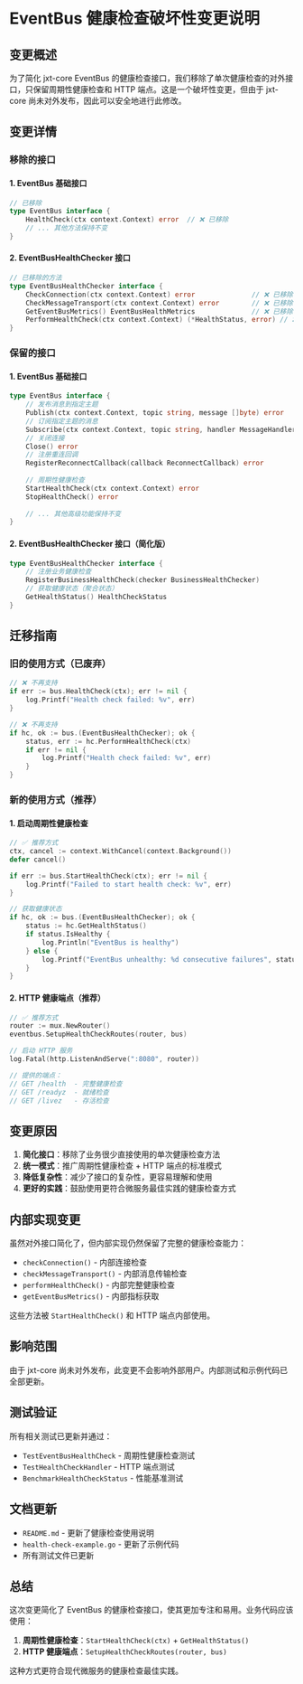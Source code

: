 # EventBus 健康检查破坏性变更说明

## 变更概述

为了简化 jxt-core EventBus 的健康检查接口，我们移除了单次健康检查的对外接口，只保留周期性健康检查和 HTTP 端点。这是一个破坏性变更，但由于 jxt-core 尚未对外发布，因此可以安全地进行此修改。

## 变更详情

### 移除的接口

#### 1. EventBus 基础接口
```go
// 已移除
type EventBus interface {
    HealthCheck(ctx context.Context) error  // ❌ 已移除
    // ... 其他方法保持不变
}
```

#### 2. EventBusHealthChecker 接口
```go
// 已移除的方法
type EventBusHealthChecker interface {
    CheckConnection(ctx context.Context) error              // ❌ 已移除
    CheckMessageTransport(ctx context.Context) error        // ❌ 已移除
    GetEventBusMetrics() EventBusHealthMetrics              // ❌ 已移除
    PerformHealthCheck(ctx context.Context) (*HealthStatus, error) // ❌ 已移除
}
```

### 保留的接口

#### 1. EventBus 基础接口
```go
type EventBus interface {
    // 发布消息到指定主题
    Publish(ctx context.Context, topic string, message []byte) error
    // 订阅指定主题的消息
    Subscribe(ctx context.Context, topic string, handler MessageHandler) error
    // 关闭连接
    Close() error
    // 注册重连回调
    RegisterReconnectCallback(callback ReconnectCallback) error
    
    // 周期性健康检查
    StartHealthCheck(ctx context.Context) error
    StopHealthCheck() error
    
    // ... 其他高级功能保持不变
}
```

#### 2. EventBusHealthChecker 接口（简化版）
```go
type EventBusHealthChecker interface {
    // 注册业务健康检查
    RegisterBusinessHealthCheck(checker BusinessHealthChecker)
    // 获取健康状态（聚合状态）
    GetHealthStatus() HealthCheckStatus
}
```

## 迁移指南

### 旧的使用方式（已废弃）

```go
// ❌ 不再支持
if err := bus.HealthCheck(ctx); err != nil {
    log.Printf("Health check failed: %v", err)
}

// ❌ 不再支持
if hc, ok := bus.(EventBusHealthChecker); ok {
    status, err := hc.PerformHealthCheck(ctx)
    if err != nil {
        log.Printf("Health check failed: %v", err)
    }
}
```

### 新的使用方式（推荐）

#### 1. 启动周期性健康检查
```go
// ✅ 推荐方式
ctx, cancel := context.WithCancel(context.Background())
defer cancel()

if err := bus.StartHealthCheck(ctx); err != nil {
    log.Printf("Failed to start health check: %v", err)
}

// 获取健康状态
if hc, ok := bus.(EventBusHealthChecker); ok {
    status := hc.GetHealthStatus()
    if status.IsHealthy {
        log.Println("EventBus is healthy")
    } else {
        log.Printf("EventBus unhealthy: %d consecutive failures", status.ConsecutiveFailures)
    }
}
```

#### 2. HTTP 健康端点（推荐）
```go
// ✅ 推荐方式
router := mux.NewRouter()
eventbus.SetupHealthCheckRoutes(router, bus)

// 启动 HTTP 服务
log.Fatal(http.ListenAndServe(":8080", router))

// 提供的端点：
// GET /health  - 完整健康检查
// GET /readyz  - 就绪检查
// GET /livez   - 存活检查
```

## 变更原因

1. **简化接口**：移除了业务很少直接使用的单次健康检查方法
2. **统一模式**：推广周期性健康检查 + HTTP 端点的标准模式
3. **降低复杂性**：减少了接口的复杂性，更容易理解和使用
4. **更好的实践**：鼓励使用更符合微服务最佳实践的健康检查方式

## 内部实现变更

虽然对外接口简化了，但内部实现仍然保留了完整的健康检查能力：

- `checkConnection()` - 内部连接检查
- `checkMessageTransport()` - 内部消息传输检查
- `performHealthCheck()` - 内部完整健康检查
- `getEventBusMetrics()` - 内部指标获取

这些方法被 `StartHealthCheck()` 和 HTTP 端点内部使用。

## 影响范围

由于 jxt-core 尚未对外发布，此变更不会影响外部用户。内部测试和示例代码已全部更新。

## 测试验证

所有相关测试已更新并通过：
- `TestEventBusHealthCheck` - 周期性健康检查测试
- `TestHealthCheckHandler` - HTTP 端点测试
- `BenchmarkHealthCheckStatus` - 性能基准测试

## 文档更新

- `README.md` - 更新了健康检查使用说明
- `health-check-example.go` - 更新了示例代码
- 所有测试文件已更新

## 总结

这次变更简化了 EventBus 的健康检查接口，使其更加专注和易用。业务代码应该使用：

1. **周期性健康检查**：`StartHealthCheck(ctx)` + `GetHealthStatus()`
2. **HTTP 健康端点**：`SetupHealthCheckRoutes(router, bus)`

这种方式更符合现代微服务的健康检查最佳实践。
